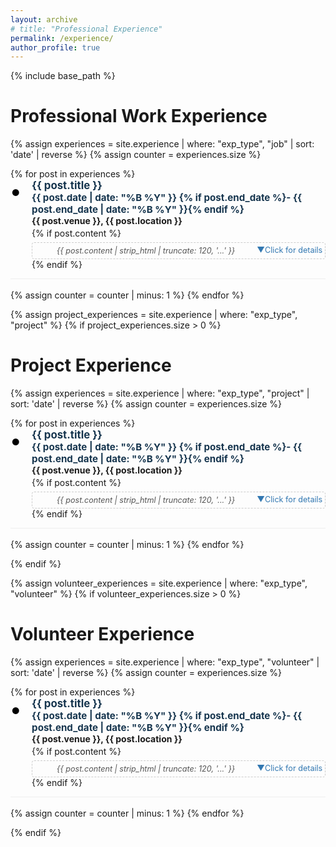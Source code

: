 ```yaml
---
layout: archive
# title: "Professional Experience"
permalink: /experience/
author_profile: true
---
```


{% include base_path %}

<style>
  .experience-list {
    list-style: none;
    margin-left: 0;
    padding-left: 0;
  }
  .experience-item {
    margin-bottom: 1.2em;
    border-bottom: 1px solid #eee;
    padding-bottom: 1em;
    display: flex;
    align-items: flex-start;
  }

  /* Create a proper bullet point container */
  .experience-item::before {
    content: "•";
    color:rgb(0, 0, 0);
    font-weight: bold;
    font-size: 2.5em; /* Make bullet bigger */
    line-height: 1.1em;
    margin-right: 0.5em;
    margin-top: 0; /* Top align the bullet */
    flex-shrink: 0; /* Prevent bullet from shrinking */
  }

  /* Container for all content except bullet */
  .experience-content {
    flex: 1;
  }

  .experience-title {
    font-weight: bold;
    font-size: 1.2em;
    color: #16354e;
    margin-bottom: 0.3em;
  }

  /* Remove the old bullet */
  .experience-title::before {
    content: none;
  }

  .experience-venue {
    font-weight: bold;
    margin-bottom: 0.2em;
  }
  .experience-location {
    color: #666;
    margin-bottom: 0.2em;
  }
  .experience-date {
    color: #888;
    font-style: italic;
    margin-bottom: 0.5em;
  }
  .experience-summary {
    color: #555;
    line-height: 1.4;
    margin-bottom: 0.5em;
    font-style: italic;
  }

  /* Hide summary when expanded */
  .experience-item.active .experience-summary {
    display: none;
  }

  .experience-details {
    display: none;
    margin-top: 0.5em;
    padding: 1em;
    background: #f9f9f9;
    border-left: 3px solid #3177b1;
    border-radius: 0 4px 4px 0;
    animation: slideDown 0.3s ease-out;
    clear: both; /* Clear floated elements above */
    width: 100%;
    box-sizing: border-box;
    /* Override parent styles */
    color: #333; /* Reset text color */
    text-align: left; /* Reset text alignment */
    user-select: text; /* Make text selectable */
    font-size: 1em; /* Reset font size */
  }

  @keyframes slideDown {
    from {
      opacity: 0;
      transform: translateY(-10px);
    }
    to {
      opacity: 1;
      transform: translateY(0);
    }
  }

  .experience-item.active .experience-details {
    display: block;
  }
  .experience-expand {
    cursor: pointer;
    color: #3177b1;
    font-size: 0.9em;
    text-align: center;
    padding: 0.3em;
    border: 1px dashed #ccc;
    border-radius: 4px;
    margin-top: 0.5em;
    transition: all 0.2s ease;
    user-select: none;
    overflow: hidden; /* Clear floated elements */
  }
  .experience-expand:hover {
    background:rgb(192, 179, 179);
    border-color:rgb(29, 53, 73);
  }
  .experience-expand::after {
    content: "";
    display: table;
    clear: both;
  }
  .exp-arrow {
    display: inline-block;
    transition: transform 0.2s ease;
  }
  .experience-item.active .exp-arrow {
    transform: rotate(180deg);
  }

  /* Optional: Update button text when expanded */
  .experience-expand .expand-text::after {
    content: "Click for details";
  }
  .experience-item.active .experience-expand .expand-text::after {
    content: "Click to collapse";
  }
</style>

# Professional Work Experience
<div id="experience-accordion">
  {% assign experiences = site.experience | where: "exp_type", "job" | sort: 'date' | reverse %}
  {% assign counter = experiences.size %}
  <ul class="experience-list">
  {% for post in experiences %}
    <li class="experience-item" data-index="{{ counter }}">
      <div class="experience-content">
        <div class="experience-title">{{ post.title }} <span style="float:right;font-size:0.9em">{{ post.date | date: "%B %Y" }} {% if post.end_date %}- {{ post.end_date | date: "%B %Y" }}{% endif %}</span></div>
        <div class="experience-venue">{{ post.venue }}, {{ post.location }}</div>
        {% if post.content %}
          <div class="experience-expand" onclick="expandExperience(event, {{ counter }})">
            <span class="experience-summary">{{ post.content | strip_html | truncate: 120, '...' }}</span>
            <span class="expand-text" style="float:right"></span> <span class="exp-arrow" style="float:right">&#x25BC;</span>
            <div class="experience-details" id="exp-details-{{ counter }}" onclick="event.stopPropagation();">
              {% if post.content %}<div>{{ post.content | markdownify }}</div>{% endif %}
            </div>
          </div>
        {% endif %}
      </div>
    </li>
    {% assign counter = counter | minus: 1 %}
  {% endfor %}
  </ul>
</div>

{% assign project_experiences = site.experience | where: "exp_type", "project" %}
{% if project_experiences.size > 0 %}
# Project Experience
<div id="experience-accordion">
  {% assign experiences = site.experience | where: "exp_type", "project" | sort: 'date' | reverse %}
  {% assign counter = experiences.size %}
  <ul class="experience-list">
  {% for post in experiences %}
    <li class="experience-item" data-index="{{ counter }}">
      <div class="experience-content">
        <div class="experience-title">{{ post.title }} <span style="float:right;font-size:0.9em">{{ post.date | date: "%B %Y" }} {% if post.end_date %}- {{ post.end_date | date: "%B %Y" }}{% endif %}</span></div>
        <div class="experience-venue">{{ post.venue }}, {{ post.location }}</div>
        {% if post.content %}
          <div class="experience-expand" onclick="expandExperience(event, {{ counter }})">
            <span class="experience-summary">{{ post.content | strip_html | truncate: 120, '...' }}</span>
            <span class="expand-text" style="float:right"></span> <span class="exp-arrow" style="float:right">&#x25BC;</span>
            <div class="experience-details" id="exp-details-{{ counter }}" onclick="event.stopPropagation();">
              {% if post.content %}<div>{{ post.content | markdownify }}</div>{% endif %}
            </div>
          </div>
        {% endif %}
      </div>
    </li>
    {% assign counter = counter | minus: 1 %}
  {% endfor %}
  </ul>
</div>
{% endif %}

{% assign volunteer_experiences = site.experience | where: "exp_type", "volunteer" %}
{% if volunteer_experiences.size > 0 %}
# Volunteer Experience
<div id="experience-accordion">
  {% assign experiences = site.experience | where: "exp_type", "volunteer" | sort: 'date' | reverse %}
  {% assign counter = experiences.size %}
  <ul class="experience-list">
  {% for post in experiences %}
    <li class="experience-item" data-index="{{ counter }}">
      <div class="experience-content">
        <div class="experience-title">{{ post.title }} <span style="float:right;font-size:0.9em">{{ post.date | date: "%B %Y" }} {% if post.end_date %}- {{ post.end_date | date: "%B %Y" }}{% endif %}</span></div>
        <div class="experience-venue">{{ post.venue }}, {{ post.location }}</div>
        {% if post.content %}
          <div class="experience-expand" onclick="expandExperience(event, {{ counter }})">
            <span class="experience-summary">{{ post.content | strip_html | truncate: 120, '...' }}</span>
            <span class="expand-text" style="float:right"></span> <span class="exp-arrow" style="float:right">&#x25BC;</span>
            <div class="experience-details" id="exp-details-{{ counter }}" onclick="event.stopPropagation();">
              {% if post.content %}<div>{{ post.content | markdownify }}</div>{% endif %}
            </div>
          </div>
        {% endif %}
      </div>
    </li>
    {% assign counter = counter | minus: 1 %}
  {% endfor %}
  </ul>
</div>
{% endif %}

<script src="{{ '/assets/js/experience.js' | relative_url }}"></script>
